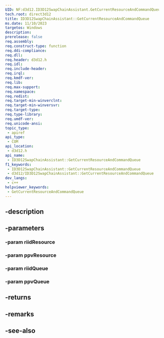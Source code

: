 ```yaml
---
UID: NF:d3d12.ID3D12SwapChainAssistant.GetCurrentResourceAndCommandQueue
tech.root: direct3d12
title: ID3D12SwapChainAssistant::GetCurrentResourceAndCommandQueue
ms.date: 11/10/2023
targetos: Windows
description: 
prerelease: false
req.assembly: 
req.construct-type: function
req.ddi-compliance: 
req.dll: 
req.header: d3d12.h
req.idl: 
req.include-header: 
req.irql: 
req.kmdf-ver: 
req.lib: 
req.max-support: 
req.namespace: 
req.redist: 
req.target-min-winverclnt: 
req.target-min-winversvr: 
req.target-type: 
req.type-library: 
req.umdf-ver: 
req.unicode-ansi: 
topic_type:
 - apiref
api_type:
 - COM
api_location:
 - d3d12.h
api_name:
 - ID3D12SwapChainAssistant::GetCurrentResourceAndCommandQueue
f1_keywords:
 - ID3D12SwapChainAssistant::GetCurrentResourceAndCommandQueue
 - d3d12/ID3D12SwapChainAssistant::GetCurrentResourceAndCommandQueue
dev_langs:
 - c++
helpviewer_keywords:
 - GetCurrentResourceAndCommandQueue
---
```


## -description

## -parameters

### -param riidResource

### -param ppvResource

### -param riidQueue

### -param ppvQueue

## -returns

## -remarks

## -see-also

